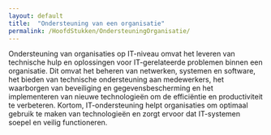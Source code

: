 ```yaml
---
layout: default
title:  "Ondersteuning van een organisatie"
permalink: /HoofdStukken/OndersteuningOrganisatie/
---
```


Ondersteuning van organisaties op IT-niveau omvat het leveren van technische hulp en oplossingen voor IT-gerelateerde problemen binnen een organisatie. Dit omvat het beheren van netwerken, systemen en software, het bieden van technische ondersteuning aan medewerkers, het waarborgen van beveiliging en gegevensbescherming en het implementeren van nieuwe technologieën om de efficiëntie en productiviteit te verbeteren. Kortom, IT-ondersteuning helpt organisaties om optimaal gebruik te maken van technologieën en zorgt ervoor dat IT-systemen soepel en veilig functioneren.